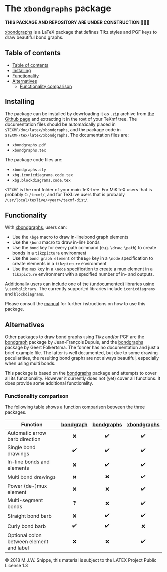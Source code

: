 The `xbondgraphs` package
=========================
**THIS PACKAGE AND REPOSITORY ARE UNDER CONSTRUCTION** :hammer::construction_worker::wrench:

[xbondgraphs] is a LaTeX package that defines Ti*k*z styles and PGF keys to draw beautiful bond graphs.

## Table of contents
<!-- MDTOC maxdepth:6 firsth1:2 numbering:0 flatten:0 bullets:1 updateOnSave:1 -->

- [Table of contents](#Table-of-contents)   
- [Installing](#Installing)   
- [Functionality](#Functionality)   
- [Alternatives](#Alternatives)   
   - [Functionality comparison](#Functionality-comparison)   

<!-- /MDTOC -->

## Installing
The package can be installed by downloading it as `.zip` archive from [the Github page][xbondgraphs] and extracting it in the root of your TeXmf tree. The documentation files should be automatically placed in `$TEXMF/doc/latex/xbondgraphs`, and the package code in `$TEXMF/tex/latex/xbondgraphs`. The documentation files are:
* `xbondgraphs.pdf`
* `xbondgraphs.tex`

The package code files are:
* `xbondgraphs.sty`
* `xbg.iconicdiagrams.code.tex`
* `xbg.blockdiagrams.code.tex`

`$TEXMF` is the root folder of your main TeX-tree. For MiKTeX users that is probably `C:/texmf/`, and for TeXLive users that is probably `/usr/local/texlive/<year>/texmf-dist/`.

## Functionality
With [xbondgraphs], users can:
* Use the `\bge` macro to draw in-line bond graph elements
* Use the `\bond` macro to draw in-line bonds
* Use the `bond` key for every path command (e.g. `\draw`, `\path`) to create bonds in a `tikzpicture` environment
* Use the `bond graph element` or the `bge` key in a `\node` specification to create elements in a `tikzpicture` environment
* Use the `mux` key in a `\node` specification to create a mux element in a `tikzpicture` environment with a specified number of in- and outputs.

Additionally users can include one of the (undocumented) libraries using `\usexbglibrary`. The currently supported libraries include `iconicdiagrams` and `blockdiagrams`.

Please consult the [manual](./doc/latex/xbondgraphs/xbondgraphs.pdf) for further instructions on how to use this package.

## Alternatives
Other packages to draw bond graphs using Ti*k*z and/or PGF are the [bondgraph] package by Jean-François Dupuis, and the [bondgraphs] package by Geert Folkertsma. The former has no documentation and just a brief example file. The latter is well documented, but due to some drawing peculiarities, the resulting bond graphs are not always beautiful, especially when using multi bonds.

This package is based on the [bondgraphs] package and attempts to cover all its functionality. However it currently does not (yet) cover all functions. It does provide some additional functionality.

### Functionality comparison
The following table shows a function comparison between the three packages.

Function                                 | [bondgraph]       | [bondgraphs]              | [xbondgraphs]
-----------------------------------------|:------------------:|:------------------------:|:------------------:
Automatic arrow barb direction           | :x:                | :heavy_check_mark:       | :heavy_check_mark:
Single bond drawings                     | :heavy_check_mark: | :heavy_check_mark:       | :heavy_check_mark:
In-line bonds and elements               | :x:                | :heavy_check_mark:       | :heavy_check_mark:
Multi bond drawings                      | :x:                | :heavy_multiplication_x: | :heavy_check_mark:
Power (de-)mux element                   | :x:                | :x:                      | :heavy_check_mark:
Multi-segment bonds                      | :question:         | :x:                      | :heavy_check_mark:
Straight bond barb                       | :x:                | :heavy_check_mark:       | :heavy_check_mark:
Curly bond barb                          | :heavy_check_mark: | :heavy_check_mark:       | :x:
Optional colon between element and label | :x:                | :x:                      | :heavy_check_mark:



&copy; 2018 M.J.W. Snippe, this ma­te­rial is sub­ject to the LATEX Project Public Li­cense 1.3

[bondgraph]: https://ctan.org/pkg/bondgraph
[bondgraphs]: https://ctan.org/pkg/bondgraphs
[xbondgraphs]: https://github.com/MaxSnippe/xbondgraphs
